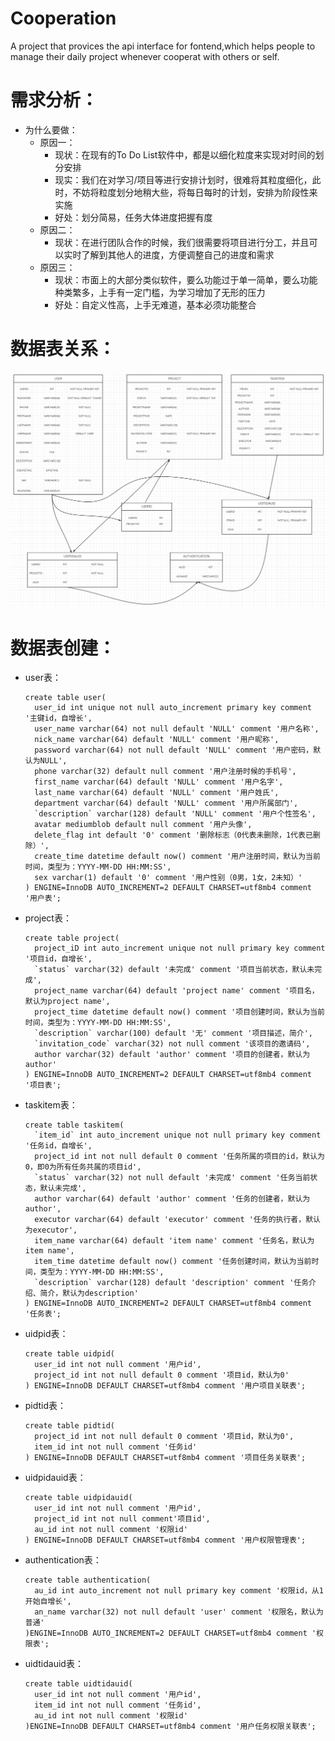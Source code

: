 # Cooperation
A project that provices the api interface for fontend,which helps people to manage their daily project whenever cooperat with others or self.

# 需求分析：
  - 为什么要做：
    - 原因一：
        - 现状：在现有的To Do List软件中，都是以细化粒度来实现对时间的划分安排
        - 现实：我们在对学习/项目等进行安排计划时，很难将其粒度细化，此时，不妨将粒度划分地稍大些，将每日每时的计划，安排为阶段性来实施
        - 好处：划分简易，任务大体进度把握有度
    - 原因二：
        - 现状：在进行团队合作的时候，我们很需要将项目进行分工，并且可以实时了解到其他人的进度，方便调整自己的进度和需求
    - 原因三：
        - 现状：市面上的大部分类似软件，要么功能过于单一简单，要么功能种类繁多，上手有一定门槛，为学习增加了无形的压力
        - 好处：自定义性高，上手无难道，基本必须功能整合

# 数据表关系： 
![image](https://raw.githubusercontent.com/CoderWDD/myImages/main/blog_images/20220516135422.png)

# 数据表创建：
  - user表：
    ```
    create table user(
      user_id int unique not null auto_increment primary key comment '主键id，自增长',
      user_name varchar(64) not null default 'NULL' comment '用户名称',
      nick_name varchar(64) default 'NULL' comment '用户昵称',
      password varchar(64) not null default 'NULL' comment '用户密码，默认为NULL',
      phone varchar(32) default null comment '用户注册时候的手机号',
      first_name varchar(64) default 'NULL' comment '用户名字',
      last_name varchar(64) default 'NULL' comment '用户姓氏',
      department varchar(64) default 'NULL' comment '用户所属部门',
      `description` varchar(128) default 'NULL' comment '用户个性签名',
      avatar mediumblob default null comment '用户头像',
      delete_flag int default '0' comment '删除标志（0代表未删除，1代表已删除）',
      create_time datetime default now() comment '用户注册时间，默认为当前时间，类型为：YYYY-MM-DD HH:MM:SS',
      sex varchar(1) default '0' comment '用户性别（0男，1女，2未知）'
    ) ENGINE=InnoDB AUTO_INCREMENT=2 DEFAULT CHARSET=utf8mb4 comment '用户表';
    ```
  - project表：
    ```
    create table project(
      project_iD int auto_increment unique not null primary key comment '项目id，自增长',
      `status` varchar(32) default '未完成' comment '项目当前状态，默认未完成',
      project_name varchar(64) default 'project name' comment '项目名，默认为project name',
      project_time datetime default now() comment '项目创建时间，默认为当前时间，类型为：YYYY-MM-DD HH:MM:SS',
      `description` varchar(100) default '无' comment '项目描述，简介',
      `invitation_code` varchar(32) not null comment '该项目的邀请码',
      author varchar(32) default 'author' comment '项目的创建者，默认为author'
    ) ENGINE=InnoDB AUTO_INCREMENT=2 DEFAULT CHARSET=utf8mb4 comment '项目表';
    ```
  - taskitem表：
    ```
    create table taskitem(
      `item_id` int auto_increment unique not null primary key comment '任务id，自增长',
      project_id int not null default 0 comment '任务所属的项目的id，默认为0，即0为所有任务共属的项目id',
      `status` varchar(32) not null default '未完成' comment '任务当前状态，默认未完成',
      author varchar(64) default 'author' comment '任务的创建者，默认为author',
      executor varchar(64) default 'executor' comment '任务的执行者，默认为executor',
      item_name varchar(64) default 'item name' comment '任务名，默认为item name',
      item_time datetime default now() comment '任务创建时间，默认为当前时间，类型为：YYYY-MM-DD HH:MM:SS',
      `description` varchar(128) default 'description' comment '任务介绍、简介，默认为description'
    ) ENGINE=InnoDB AUTO_INCREMENT=2 DEFAULT CHARSET=utf8mb4 comment '任务表';
    ```
  - uidpid表：
    ```
    create table uidpid(
      user_id int not null comment '用户id',
      project_id int not null default 0 comment '项目id，默认为0'
    ) ENGINE=InnoDB DEFAULT CHARSET=utf8mb4 comment '用户项目关联表';
    ```
  - pidtid表：
    ```
    create table pidtid(
      project_id int not null default 0 comment '项目id，默认为0',
      item_id int not null comment '任务id'
    ) ENGINE=InnoDB DEFAULT CHARSET=utf8mb4 comment '项目任务关联表';
    ```
  - uidpidauid表：
    ```
    create table uidpidauid(
      user_id int not null comment '用户id',
      project_id int not null comment'项目id',
      au_id int not null comment '权限id'
    ) ENGINE=InnoDB DEFAULT CHARSET=utf8mb4 comment '用户权限管理表';
    ```
  - authentication表：
    ```
    create table authentication(
      au_id int auto_increment not null primary key comment '权限id，从1开始自增长',
      an_name varchar(32) not null default 'user' comment '权限名，默认为普通'
    )ENGINE=InnoDB AUTO_INCREMENT=2 DEFAULT CHARSET=utf8mb4 comment '权限表';
    ```
  - uidtidauid表：
    ```
    create table uidtidauid(
      user_id int not null comment '用户id',
      item_id int not null comment '任务id',
      au_id int not null comment '权限id'
    )ENGINE=InnoDB DEFAULT CHARSET=utf8mb4 comment '用户任务权限关联表';
    ```
